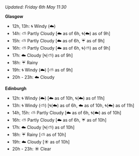 *Updated: Friday 6th May 11:30*

**Glasgow**

* 12h, 13h: :cyclone: Windy (:cloud:)
* 14h: :partly_sunny: Partly Cloudy [:cloud: as of 6h, :cyclone:(:cloud:) as of 9h]
* 15h: :partly_sunny: Partly Cloudy [:cloud: as of 6h, :umbrella: as of 9h]
* 16h: :partly_sunny: Partly Cloudy [:cloud: as of 6h, :cyclone:(:partly_sunny:) as of 9h]
* 17h: :cloud: Cloudy [:cyclone:(:partly_sunny:) as of 9h]
* 18h: :umbrella: Rainy
* 19h: :cyclone: Windy (:cloud:) [:partly_sunny: as of 9h]
* 20h - 23h: :cloud: Cloudy

**Edinburgh**

* 12h: :cyclone: Windy (:cloud:) [:cloud: as of 10h, :cyclone:(:cloud:) as of 11h]
* 13h: :cyclone: Windy (:partly_sunny:) [:cyclone:(:cloud:) as of 6h, :cloud: as of 10h, :cyclone:(:cloud:) as of 11h]
* 14h, 15h: :partly_sunny: Partly Cloudy [:cloud: as of 6h, :cyclone:(:cloud:) as of 10h]
* 16h: :partly_sunny: Partly Cloudy [:cloud: as of 6h, :umbrella: as of 10h]
* 17h: :cloud: Cloudy [:cyclone:(:partly_sunny:) as of 10h]
* 18h: :umbrella: Rainy [:partly_sunny: as of 10h]
* 19h: :cloud: Cloudy [:sunny: as of 10h]
* 20h - 23h: :sunny: Clear
